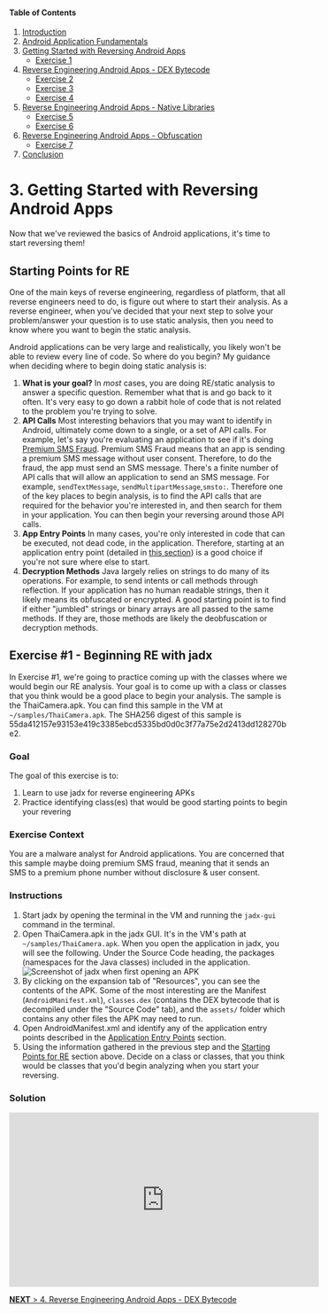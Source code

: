 #### Table of Contents

1. [Introduction](index.html)
1. [Android Application Fundamentals](app_fundamentals.html)
1. [Getting Started with Reversing Android Apps](reversing_intro.html)
    * [Exercise 1](reversing_intro.html#exercise-1---beginning-re-with-jadx)
1. [Reverse Engineering Android Apps - DEX Bytecode](reversing_dex.html)
	* [Exercise 2](reversing_dex.html#exercise-2---reverse-engineer-the-dex)
	* [Exercise 3](reversing_dex.html#exercise-3---reverse-engineer-the-dex-to-identify-the-vuln)
	* [Exercise 4](reversing_dex.html#exercise-4---arbitrary-command-execution-take-2)
1. [Reverse Engineering Android Apps - Native Libraries](reversing_native_libs.html)
	* [Exercise 5](reversing_native_libs.html#exercise-5---find-the-address-of-the-native-function)
	* [Exercise 6](reversing_native_libs.html#exercise-6---find-and-reverse-the-native-function)
1. [Reverse Engineering Android Apps - Obfuscation](obfuscation.html)
	* [Exercise 7](obfuscation.html#exercise-7---string-deobfuscation)
1. [Conclusion](conclusion.html)



# 3. Getting Started with Reversing Android Apps
Now that we've reviewed the basics of Android applications, it's time to start reversing them!

## Starting Points for RE
One of the main keys of reverse engineering, regardless of platform, that all reverse engineers need to do, is figure out where to start their analysis. As a reverse engineer, when you've decided that your next step to solve your problem/answer your question is to use static analysis, then you need to know where you want to begin the static analysis.

Android applications can be very large and realistically, you likely won't be able to review every line of code. So where do you begin? My guidance when deciding where to begin doing static analysis is:

1. **What is your goal?** In *most* cases, you are doing RE/static analysis to answer a specific question. Remember what that is and go back to it often. It's very easy to go down a rabbit hole of code that is not related to the problem you're trying to solve.
1. **API Calls** Most interesting behaviors that you may want to identify in Android, ultimately come down to a single, or a set of API calls. For example, let's say you're evaluating an application to see if it's doing [Premium SMS Fraud](https://developers.google.com/android/play-protect/phacategories#billing-fraud). Premium SMS Fraud means that an app is sending a premium SMS message without user consent. Therefore, to do the fraud, the app must send an SMS message. There's a finite number of API calls that will allow an application to send an SMS message. For example, `sendTextMessage`, `sendMultipartMessage`,`smsto:`. Therefore one of the key places to begin analysis, is to find the API calls that are required for the behavior you're interested in, and then search for them in your application. You can then begin your reversing around those API calls.
1. **App Entry Points** In many cases, you're only interested in code that can be executed, not dead code, in the application. Therefore, starting at an application entry point (detailed in [this section](app_fundamental.html#application-entry-points)) is a good choice if you're not sure where else to start.
1. **Decryption Methods** Java largely relies on strings to do many of its operations. For example, to send intents or call methods through reflection. If your application has no human readable strings, then it likely means its obfuscated or encrypted. A good starting point is to find if either "jumbled" strings or binary arrays are all passed to the same methods. If they are, those methods are likely the deobfuscation or decryption methods. 

## Exercise #1 - Beginning RE with jadx

In Exercise #1, we're going to practice coming up with the classes where we would begin our RE analysis. Your goal is to come up with a class or classes that you think would be a good place to begin your analysis. The sample is the ThaiCamera.apk. You can find this sample in the VM at `~/samples/ThaiCamera.apk`. The SHA256 digest of this sample is 55da412157e93153e419c3385ebcd5335bd0d0c3f77a75e2d2413dd128270be2.

### Goal
The goal of this exercise is to:

1. Learn to use jadx for reverse engineering APKs
1. Practice identifying class(es) that would be good starting points to begin your revering

### Exercise Context
You are a malware analyst for Android applications. You are concerned that this sample maybe doing premium SMS fraud, meaning that it sends an SMS to a premium phone number without disclosure & user consent.

### Instructions

1. Start jadx by opening the terminal in the VM and running the `jadx-gui` command in the terminal.
1. Open ThaiCamera.apk in the jadx GUI. It's in the VM's path at `~/samples/ThaiCamera.apk`. When you open the application in jadx, you will see the following. Under the Source Code heading, the packages (namespaces for the Java classes) included in the application. ![Screenshot of jadx when first opening an APK](images/Ex1.OpenInJadx.png)
1. By clicking on the expansion tab of "Resources", you can see the contents of the APK. Some of the most interesting are the Manifest (`AndroidManifest.xml`), `classes.dex` (contains the DEX bytecode that is decompiled under the "Source Code" tab), and the `assets/` folder which contains any other files the APK may need to run. 
1. Open AndroidManifest.xml and identify any of the application entry points described in the [Application Entry Points](app_fundamentals.html#application-entry-points) section.
1. Using the information gathered in the previous step and the [Starting Points for RE](#starting-points-for-re) section above. Decide on a class or classes, that you think would be classes that you'd begin analyzing when you start your reversing.

### Solution

<iframe width="560" height="315" src="https://www.youtube.com/embed/XvocjlxuccI" frameborder="0" allow="accelerometer; autoplay; encrypted-media; gyroscope; picture-in-picture" allowfullscreen></iframe>

<br/>


[**NEXT** > 4. Reverse Engineering Android Apps - DEX Bytecode](reversing_dex.html)

